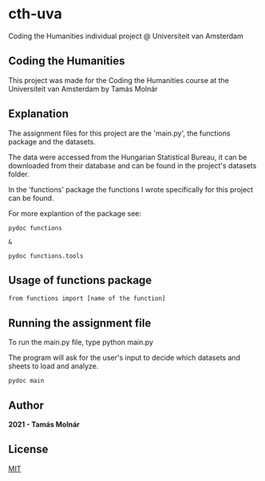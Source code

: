 # cth-uva
Coding the Humanities individual project @ Universiteit van Amsterdam

## Coding the Humanities

This project was made for the Coding the Humanities course at the Universiteit van Amsterdam by Tamás Molnár

## Explanation
The assignment files for this project are the 'main.py', the functions package and the datasets.

The data were accessed from the Hungarian Statistical Bureau, it can be downloaded from their database and can be found in the project's datasets folder.

In the 'functions' package the functions I wrote specifically for this project can be found.


For more explantion of the package see: 

    pydoc functions
    
    &

    pydoc functions.tools

## Usage of functions package

    from functions import [name of the function]


## Running the assignment file

To run the main.py file, type python main.py

The program will ask for the user's input to decide which datasets and sheets to load and analyze.

    pydoc main

## Author
**2021 - Tamás Molnár**

## License
[MIT](https://choosealicense.com/licenses/mit/)
